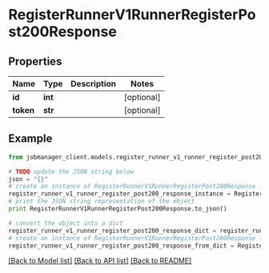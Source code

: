 # RegisterRunnerV1RunnerRegisterPost200Response


## Properties
Name | Type | Description | Notes
------------ | ------------- | ------------- | -------------
**id** | **int** |  | [optional] 
**token** | **str** |  | [optional] 

## Example

```python
from jobmanager_client.models.register_runner_v1_runner_register_post200_response import RegisterRunnerV1RunnerRegisterPost200Response

# TODO update the JSON string below
json = "{}"
# create an instance of RegisterRunnerV1RunnerRegisterPost200Response from a JSON string
register_runner_v1_runner_register_post200_response_instance = RegisterRunnerV1RunnerRegisterPost200Response.from_json(json)
# print the JSON string representation of the object
print RegisterRunnerV1RunnerRegisterPost200Response.to_json()

# convert the object into a dict
register_runner_v1_runner_register_post200_response_dict = register_runner_v1_runner_register_post200_response_instance.to_dict()
# create an instance of RegisterRunnerV1RunnerRegisterPost200Response from a dict
register_runner_v1_runner_register_post200_response_from_dict = RegisterRunnerV1RunnerRegisterPost200Response.from_dict(register_runner_v1_runner_register_post200_response_dict)
```
[[Back to Model list]](../README.md#documentation-for-models) [[Back to API list]](../README.md#documentation-for-api-endpoints) [[Back to README]](../README.md)


